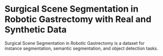 # Surgical Scene Segmentation in Robotic Gastrectomy with Real and Synthetic Data

Surgical Scene Segmentation in Robotic Gastrectomy is a dataset for instance segmentation, semantic segmentation, and object detection tasks.